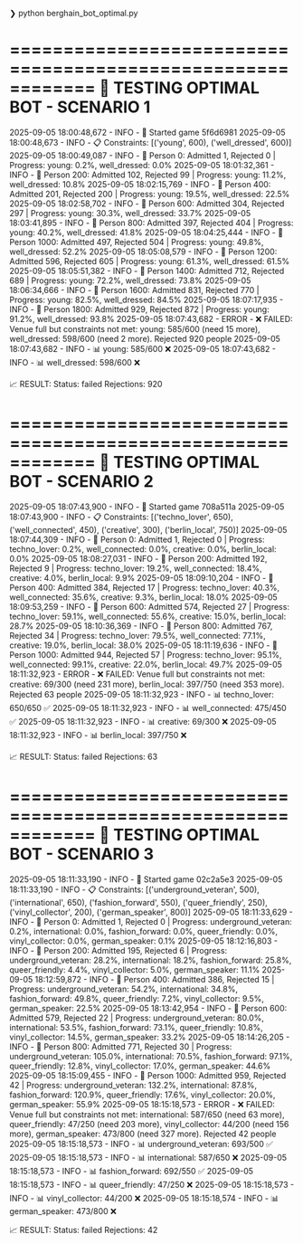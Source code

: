 
❯ python berghain_bot_optimal.py

============================================================
🎯 TESTING OPTIMAL BOT - SCENARIO 1
============================================================
2025-09-05 18:00:48,672 - INFO - 🎯 Started game 5f6d6981
2025-09-05 18:00:48,673 - INFO - 📋 Constraints: [('young', 600), ('well_dressed', 600)]
2025-09-05 18:00:49,087 - INFO - 👥 Person 0: Admitted 1, Rejected 0 | Progress: young: 0.2%, well_dressed: 0.0%
2025-09-05 18:01:32,361 - INFO - 👥 Person 200: Admitted 102, Rejected 99 | Progress: young: 11.2%, well_dressed: 10.8%
2025-09-05 18:02:15,769 - INFO - 👥 Person 400: Admitted 201, Rejected 200 | Progress: young: 19.5%, well_dressed: 22.5%
2025-09-05 18:02:58,702 - INFO - 👥 Person 600: Admitted 304, Rejected 297 | Progress: young: 30.3%, well_dressed: 33.7%
2025-09-05 18:03:41,895 - INFO - 👥 Person 800: Admitted 397, Rejected 404 | Progress: young: 40.2%, well_dressed: 41.8%
2025-09-05 18:04:25,444 - INFO - 👥 Person 1000: Admitted 497, Rejected 504 | Progress: young: 49.8%, well_dressed: 52.2%
2025-09-05 18:05:08,579 - INFO - 👥 Person 1200: Admitted 596, Rejected 605 | Progress: young: 61.3%, well_dressed: 61.5%
2025-09-05 18:05:51,382 - INFO - 👥 Person 1400: Admitted 712, Rejected 689 | Progress: young: 72.2%, well_dressed: 73.8%
2025-09-05 18:06:34,666 - INFO - 👥 Person 1600: Admitted 831, Rejected 770 | Progress: young: 82.5%, well_dressed: 84.5%
2025-09-05 18:07:17,935 - INFO - 👥 Person 1800: Admitted 929, Rejected 872 | Progress: young: 91.2%, well_dressed: 93.8%
2025-09-05 18:07:43,682 - ERROR - ❌ FAILED: Venue full but constraints not met: young: 585/600 (need 15 more), well_dressed: 598/600 (need 2 more). Rejected 920 people
2025-09-05 18:07:43,682 - INFO - 📊 young: 585/600 ❌
2025-09-05 18:07:43,682 - INFO - 📊 well_dressed: 598/600 ❌

📈 RESULT:
Status: failed
Rejections: 920

============================================================
🎯 TESTING OPTIMAL BOT - SCENARIO 2
============================================================
2025-09-05 18:07:43,900 - INFO - 🎯 Started game 708a511a
2025-09-05 18:07:43,900 - INFO - 📋 Constraints: [('techno_lover', 650), ('well_connected', 450), ('creative', 300), ('berlin_local', 750)]
2025-09-05 18:07:44,309 - INFO - 👥 Person 0: Admitted 1, Rejected 0 | Progress: techno_lover: 0.2%, well_connected: 0.0%, creative: 0.0%, berlin_local: 0.0%
2025-09-05 18:08:27,031 - INFO - 👥 Person 200: Admitted 192, Rejected 9 | Progress: techno_lover: 19.2%, well_connected: 18.4%, creative: 4.0%, berlin_local: 9.9%
2025-09-05 18:09:10,204 - INFO - 👥 Person 400: Admitted 384, Rejected 17 | Progress: techno_lover: 40.3%, well_connected: 35.6%, creative: 9.3%, berlin_local: 18.0%
2025-09-05 18:09:53,259 - INFO - 👥 Person 600: Admitted 574, Rejected 27 | Progress: techno_lover: 59.1%, well_connected: 55.6%, creative: 15.0%, berlin_local: 28.7%
2025-09-05 18:10:36,369 - INFO - 👥 Person 800: Admitted 767, Rejected 34 | Progress: techno_lover: 79.5%, well_connected: 77.1%, creative: 19.0%, berlin_local: 38.0%
2025-09-05 18:11:19,636 - INFO - 👥 Person 1000: Admitted 944, Rejected 57 | Progress: techno_lover: 95.1%, well_connected: 99.1%, creative: 22.0%, berlin_local: 49.7%
2025-09-05 18:11:32,923 - ERROR - ❌ FAILED: Venue full but constraints not met: creative: 69/300 (need 231 more), berlin_local: 397/750 (need 353 more). Rejected 63 people
2025-09-05 18:11:32,923 - INFO - 📊 techno_lover: 650/650 ✅
2025-09-05 18:11:32,923 - INFO - 📊 well_connected: 475/450 ✅
2025-09-05 18:11:32,923 - INFO - 📊 creative: 69/300 ❌
2025-09-05 18:11:32,923 - INFO - 📊 berlin_local: 397/750 ❌

📈 RESULT:
Status: failed
Rejections: 63

============================================================
🎯 TESTING OPTIMAL BOT - SCENARIO 3
============================================================
2025-09-05 18:11:33,190 - INFO - 🎯 Started game 02c2a5e3
2025-09-05 18:11:33,190 - INFO - 📋 Constraints: [('underground_veteran', 500), ('international', 650), ('fashion_forward', 550), ('queer_friendly', 250), ('vinyl_collector', 200), ('german_speaker', 800)]
2025-09-05 18:11:33,629 - INFO - 👥 Person 0: Admitted 1, Rejected 0 | Progress: underground_veteran: 0.2%, international: 0.0%, fashion_forward: 0.0%, queer_friendly: 0.0%, vinyl_collector: 0.0%, german_speaker: 0.1%
2025-09-05 18:12:16,803 - INFO - 👥 Person 200: Admitted 195, Rejected 6 | Progress: underground_veteran: 28.2%, international: 18.2%, fashion_forward: 25.8%, queer_friendly: 4.4%, vinyl_collector: 5.0%, german_speaker: 11.1%
2025-09-05 18:12:59,872 - INFO - 👥 Person 400: Admitted 386, Rejected 15 | Progress: underground_veteran: 54.2%, international: 34.8%, fashion_forward: 49.8%, queer_friendly: 7.2%, vinyl_collector: 9.5%, german_speaker: 22.5%
2025-09-05 18:13:42,954 - INFO - 👥 Person 600: Admitted 579, Rejected 22 | Progress: underground_veteran: 80.0%, international: 53.5%, fashion_forward: 73.1%, queer_friendly: 10.8%, vinyl_collector: 14.5%, german_speaker: 33.2%
2025-09-05 18:14:26,205 - INFO - 👥 Person 800: Admitted 771, Rejected 30 | Progress: underground_veteran: 105.0%, international: 70.5%, fashion_forward: 97.1%, queer_friendly: 12.8%, vinyl_collector: 17.0%, german_speaker: 44.6%
2025-09-05 18:15:09,455 - INFO - 👥 Person 1000: Admitted 959, Rejected 42 | Progress: underground_veteran: 132.2%, international: 87.8%, fashion_forward: 120.9%, queer_friendly: 17.6%, vinyl_collector: 20.0%, german_speaker: 55.9%
2025-09-05 18:15:18,573 - ERROR - ❌ FAILED: Venue full but constraints not met: international: 587/650 (need 63 more), queer_friendly: 47/250 (need 203 more), vinyl_collector: 44/200 (need 156 more), german_speaker: 473/800 (need 327 more). Rejected 42 people
2025-09-05 18:15:18,573 - INFO - 📊 underground_veteran: 693/500 ✅
2025-09-05 18:15:18,573 - INFO - 📊 international: 587/650 ❌
2025-09-05 18:15:18,573 - INFO - 📊 fashion_forward: 692/550 ✅
2025-09-05 18:15:18,573 - INFO - 📊 queer_friendly: 47/250 ❌
2025-09-05 18:15:18,573 - INFO - 📊 vinyl_collector: 44/200 ❌
2025-09-05 18:15:18,574 - INFO - 📊 german_speaker: 473/800 ❌

📈 RESULT:
Status: failed
Rejections: 42
